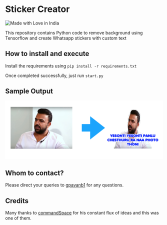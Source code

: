 # Sticker Creator

![Made with Love in India](https://madewithlove.org.in/badge.svg)

This repository contains Python code to 
remove background using Tensorflow and 
create Whatsapp stickers with custom text

## How to install and execute
Install the requirements using `pip install -r requirements.txt`

Once completed successfully, just run `start.py`

## Sample Output

![sample](images/sample.png)

## Whom to contact?

Please direct your queries to [gpavanb1](http://github.com/gpavanb1)
for any questions.

## Credits

Many thanks to [commandSpace](https://github.com/commandSpace) for his constant flux of ideas and this was one of them.
